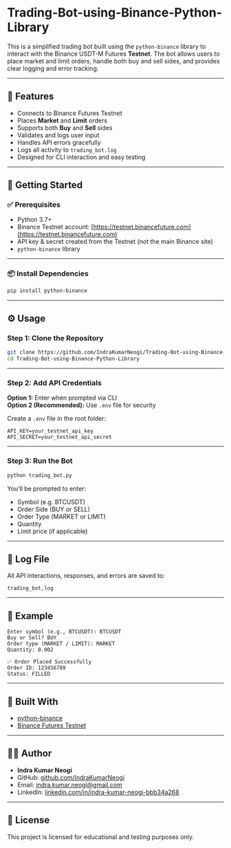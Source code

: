 # Trading-Bot-using-Binance-Python-Library

This is a simplified trading bot built using the `python-binance` library to interact with the Binance USDT-M Futures **Testnet**. The bot allows users to place market and limit orders, handle both buy and sell sides, and provides clear logging and error tracking.

---

## 🔧 Features

- Connects to Binance Futures Testnet  
- Places **Market** and **Limit** orders  
- Supports both **Buy** and **Sell** sides  
- Validates and logs user input  
- Handles API errors gracefully  
- Logs all activity to `trading_bot.log`  
- Designed for CLI interaction and easy testing

---

## 🚀 Getting Started

### ✅ Prerequisites

- Python 3.7+  
- Binance Testnet account: [https://testnet.binancefuture.com](https://testnet.binancefuture.com)  
- API key & secret created from the Testnet (not the main Binance site)  
- `python-binance` library

---

### 📦 Install Dependencies

```bash
pip install python-binance
```

---

## ⚙️ Usage

### Step 1: Clone the Repository

```bash
git clone https://github.com/IndraKumarNeogi/Trading-Bot-using-Binance-Python-Library.git
cd Trading-Bot-using-Binance-Python-Library
```

---

### Step 2: Add API Credentials

**Option 1:** Enter when prompted via CLI  
**Option 2 (Recommended):** Use `.env` file for security

Create a `.env` file in the root folder:

```env
API_KEY=your_testnet_api_key
API_SECRET=your_testnet_api_secret
```

---

### Step 3: Run the Bot

```bash
python trading_bot.py
```

You’ll be prompted to enter:
- Symbol (e.g. BTCUSDT)  
- Order Side (BUY or SELL)  
- Order Type (MARKET or LIMIT)  
- Quantity  
- Limit price (if applicable)

---

## 📄 Log File

All API interactions, responses, and errors are saved to:

```
trading_bot.log
```

---

## 📸 Example

```plaintext
Enter symbol (e.g., BTCUSDT): BTCUSDT  
Buy or Sell? BUY  
Order type (MARKET / LIMIT): MARKET  
Quantity: 0.002

✅ Order Placed Successfully  
Order ID: 123456789  
Status: FILLED
```

---

## 🧪 Built With

- [python-binance](https://github.com/sammchardy/python-binance)  
- [Binance Futures Testnet](https://testnet.binancefuture.com)

---

## 🧑‍💻 Author

- **Indra Kumar Neogi**  
- GitHub: [github.com/IndraKumarNeogi](https://github.com/IndraKumarNeogi)  
- Email: [indra.kumar.neogi@gmail.com](mailto:indra.kumar.neogi@gmail.com)  
- LinkedIn: [linkedin.com/in/indra-kumar-neogi-bbb34a268](https://www.linkedin.com/in/indra-kumar-neogi-bbb34a268)

---

## 📄 License

This project is licensed for educational and testing purposes only.
